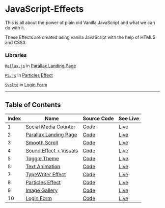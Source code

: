 # JavaScript-Effects

This is all about the power of plain old Vanilla JavaScript and what we can do with it.

These Effects are created using vanilla JavaScript with the help of HTML5 and CSS3.

### **Libraries**

[`Rellax.js`](https://dixonandmoe.com/rellax/) in [Parallax Landing Page](https://akshay2996.github.io/JavaScript-Effects/Parallax-Landing-Page/index.html)

[`P5.js`](https://p5js.org/) in [Particles Effect](https://akshay2996.github.io/JavaScript-Effects/Particles-Effect/)

[`Svelte`](https://svelte.dev/) in [Login Form](https://animatedloginform.netlify.app/)

<hr />

## Table of Contents

| Index | Name                                                                                                      | Source Code                    | See Live                                                                                 |
| ----- | --------------------------------------------------------------------------------------------------------- | ------------------------------ | ---------------------------------------------------------------------------------------- |
| 1     | [Social Media Counter](https://akshay2996.github.io/JavaScript-Effects/Animated-Counter/index.html)       | [Code](Animated-Counter/)      | [Live](https://akshay2996.github.io/JavaScript-Effects/Animated-Counter/index.html)      |
| 2     | [Parallax Landing Page](https://akshay2996.github.io/JavaScript-Effects/Parallax-Landing-Page/index.html) | [Code](Parallax-Landing-Page/) | [Live](https://akshay2996.github.io/JavaScript-Effects/Parallax-Landing-Page/index.html) |
| 3     | [Smooth Scroll](https://akshay2996.github.io/JavaScript-Effects/Smooth-Scroll/index.html)                 | [Code](Smooth-Scroll/)         | [Live](https://akshay2996.github.io/JavaScript-Effects/Smooth-Scroll/index.html)         |
| 4     | [Sound Effect + Visuals](https://akshay2996.github.io/JavaScript-Effects/Sound-Effects/index.html)        | [Code](Sound-Effects/)         | [Live](https://akshay2996.github.io/JavaScript-Effects/Sound-Effects/index.html)         |
| 5     | [Toggle Theme](https://akshay2996.github.io/JavaScript-Effects/Switch-Theme/index.html)                   | [Code](Switch-Theme/)          | [Live](https://akshay2996.github.io/JavaScript-Effects/Switch-Theme/index.html)          |
| 6     | [Text Animation](https://akshay2996.github.io/JavaScript-Effects/Text-Animation/index.html)               | [Code](Text-Animation/)        | [Live](https://akshay2996.github.io/JavaScript-Effects/Text-Animation/index.html)        |
| 7     | [TypeWriter Effect](https://akshay2996.github.io/JavaScript-Effects/TypeWriter-Effect/index.html)         | [Code](TypeWriter-Effect/)     | [Live](https://akshay2996.github.io/JavaScript-Effects/TypeWriter-Effect/index.html)     |
| 8     | [Particles Effect](https://akshay2996.github.io/JavaScript-Effects/Particles-Effect/index.html)           | [Code](Particles-Effect/)      | [Live](https://akshay2996.github.io/JavaScript-Effects/Particles-Effect/index.html)      |
| 9     | [Image Gallery](https://akshay2996.github.io/JavaScript-Effects/Image-Gallery/index.html)                 | [Code](Image-Gallery/)         | [Live](https://akshay2996.github.io/JavaScript-Effects/Image-Gallery/index.html)         |
| 10    | [Login Form](https://animatedloginform.netlify.app/)                | [Code](login-form/)            | [Live](https://animatedloginform.netlify.app/)     |

